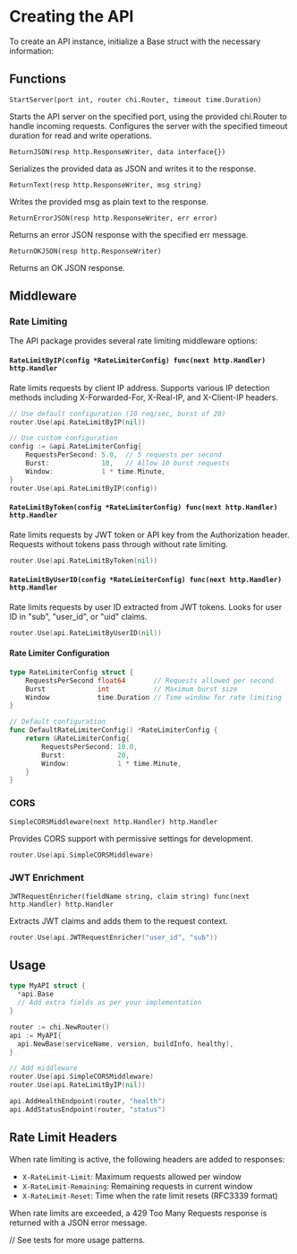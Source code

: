 # Creating the API

To create an API instance, initialize a Base struct with the necessary information:

## Functions

`StartServer(port int, router chi.Router, timeout time.Duration)`

Starts the API server on the specified port, using the provided chi.Router to handle incoming requests. Configures the server with the specified timeout duration for read and write operations.

`ReturnJSON(resp http.ResponseWriter, data interface{})`

Serializes the provided data as JSON and writes it to the response.

`ReturnText(resp http.ResponseWriter, msg string)`

Writes the provided msg as plain text to the response.

`ReturnErrorJSON(resp http.ResponseWriter, err error)`

Returns an error JSON response with the specified err message.

`ReturnOKJSON(resp http.ResponseWriter)`

Returns an OK JSON response.

## Middleware

### Rate Limiting

The API package provides several rate limiting middleware options:

#### `RateLimitByIP(config *RateLimiterConfig) func(next http.Handler) http.Handler`

Rate limits requests by client IP address. Supports various IP detection methods including X-Forwarded-For, X-Real-IP, and X-Client-IP headers.

```go
// Use default configuration (10 req/sec, burst of 20)
router.Use(api.RateLimitByIP(nil))

// Use custom configuration
config := &api.RateLimiterConfig{
    RequestsPerSecond: 5.0,  // 5 requests per second
    Burst:             10,   // Allow 10 burst requests
    Window:            1 * time.Minute,
}
router.Use(api.RateLimitByIP(config))
```

#### `RateLimitByToken(config *RateLimiterConfig) func(next http.Handler) http.Handler`

Rate limits requests by JWT token or API key from the Authorization header. Requests without tokens pass through without rate limiting.

```go
router.Use(api.RateLimitByToken(nil))
```

#### `RateLimitByUserID(config *RateLimiterConfig) func(next http.Handler) http.Handler`

Rate limits requests by user ID extracted from JWT tokens. Looks for user ID in "sub", "user_id", or "uid" claims.

```go
router.Use(api.RateLimitByUserID(nil))
```

#### Rate Limiter Configuration

```go
type RateLimiterConfig struct {
    RequestsPerSecond float64       // Requests allowed per second
    Burst             int           // Maximum burst size
    Window            time.Duration // Time window for rate limiting
}

// Default configuration
func DefaultRateLimiterConfig() *RateLimiterConfig {
    return &RateLimiterConfig{
        RequestsPerSecond: 10.0,
        Burst:             20,
        Window:            1 * time.Minute,
    }
}
```

### CORS

`SimpleCORSMiddleware(next http.Handler) http.Handler`

Provides CORS support with permissive settings for development.

```go
router.Use(api.SimpleCORSMiddleware)
```

### JWT Enrichment

`JWTRequestEnricher(fieldName string, claim string) func(next http.Handler) http.Handler`

Extracts JWT claims and adds them to the request context.

```go
router.Use(api.JWTRequestEnricher("user_id", "sub"))
```

## Usage

```go
type MyAPI struct {
  *api.Base
  // Add extra fields as per your implementation
}

router := chi.NewRouter()
api := MyAPI{
  api.NewBase(serviceName, version, buildInfo, healthy),
}

// Add middleware
router.Use(api.SimpleCORSMiddleware)
router.Use(api.RateLimitByIP(nil))

api.AddHealthEndpoint(router, "health")
api.AddStatusEndpoint(router, "status")
```

## Rate Limit Headers

When rate limiting is active, the following headers are added to responses:

- `X-RateLimit-Limit`: Maximum requests allowed per window
- `X-RateLimit-Remaining`: Remaining requests in current window
- `X-RateLimit-Reset`: Time when the rate limit resets (RFC3339 format)

When rate limits are exceeded, a 429 Too Many Requests response is returned with a JSON error message.

// See tests for more usage patterns.
